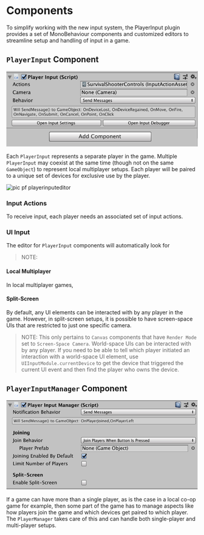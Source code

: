 # Components

To simplify working with the new input system, the PlayerInput plugin provides a set of MonoBehaviour components and customized editors to streamline setup and handling of input in a game.

## `PlayerInput` Component

![PlayerInput](Images/PlayerInput.png)

Each `PlayerInput` represents a separate player in the game. Multiple `PlayerInput` may coexist at the same time (though not on the same `GameObject`) to represent local multiplayer setups. Each player will be paired to a unique set of devices for exclusive use by the player.

![pic pf playerinputeditor](foo)

### Input Actions

To receive input, each player needs an associated set of input actions.

### UI Input

The editor for `PlayerInput` components will automatically look for

>NOTE:

#### Local Multiplayer

In local multiplayer games,


#### Split-Screen

By default, any UI elements can be interacted with by any player in the game. However, in split-screen setups, it is possible to have screen-space UIs that are restricted to just one specific camera.

>NOTE: This only pertains to `Canvas` components that have `Render Mode` set to `Screen-Space Camera`. World-space UIs can be interacted with by any player. If you need to be able to tell which player initiated an interaction with a world-space UI element, use `UIInputModule.currentDevice` to get the device that triggered the current UI event and then find the player who owns the device.

## `PlayerInputManager` Component

![PlayerInputManager](Images/PlayerInputManager.png)

If a game can have more than a single player, as is the case in a local co-op game for example, then some part of the game has to manage aspects like how players join the game and which devices get paired to which player. The `PlayerManager` takes care of this and can handle both single-player and multi-player setups.
